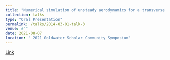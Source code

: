 ```yaml
---
title: "Numerical simulation of unsteady aerodynamics for a transverse gust encounter"
collection: talks
type: "Oral Presentation"
permalink: /talks/2014-03-01-talk-3
venue: #""
date: 2021-08-07
location: " 2021 Goldwater Scholar Community Symposium"
---
```


[Link](https://goldwatercommunity.org/2021-gsc-conference/)
